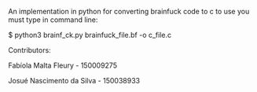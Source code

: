 An implementation in python for converting brainfuck code to c
to use you must type in command line:

$ python3 brainf_ck.py brainfuck_file.bf -o c_file.c


Contributors:

Fabíola Malta Fleury - 150009275

Josué Nascimento da Silva - 150038933
